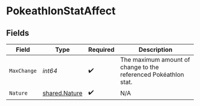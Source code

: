 # PokeathlonStatAffect


## Fields

| Field                                                           | Type                                                            | Required                                                        | Description                                                     |
| --------------------------------------------------------------- | --------------------------------------------------------------- | --------------------------------------------------------------- | --------------------------------------------------------------- |
| `MaxChange`                                                     | *int64*                                                         | :heavy_check_mark:                                              | The maximum amount of change to the referenced Pokéathlon stat. |
| `Nature`                                                        | [shared.Nature](../../../pkg/models/shared/nature.md)           | :heavy_check_mark:                                              | N/A                                                             |